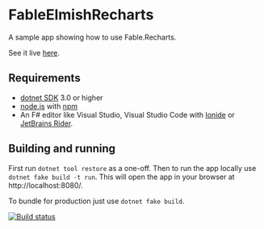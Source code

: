 # FableElmishRecharts

A sample app showing how to use Fable.Recharts.

See it live [here](http://www.markpattison.net/fableelmishrecharts/).

## Requirements

* [dotnet SDK](https://www.microsoft.com/net/download/core) 3.0 or higher
* [node.js](https://nodejs.org) with [npm](https://www.npmjs.com/)
* An F# editor like Visual Studio, Visual Studio Code with [Ionide](http://ionide.io/) or [JetBrains Rider](https://www.jetbrains.com/rider/).

## Building and running

First run `dotnet tool restore` as a one-off.  Then to run the app locally use `dotnet fake build -t run`.  This will open the app in your browser at http://localhost:8080/.

To bundle for production just use `dotnet fake build`.

[![Build status](https://markpattison.visualstudio.com/FableElmishRecharts/_apis/build/status/build)](https://markpattison.visualstudio.com/FableElmishRecharts/_build/latest?definitionId=6)
